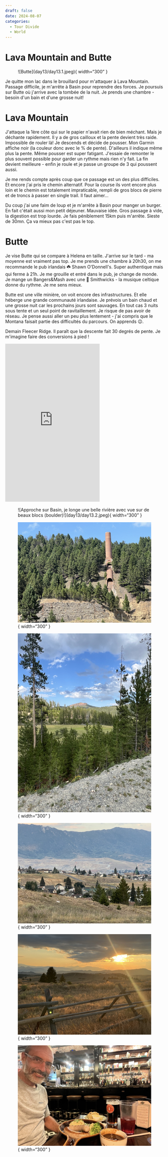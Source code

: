 ```yaml
---
draft: false 
date: 2024-08-07
categories:
  - Tour Divide
  - World
---
```


# Lava Mountain and Butte

<figure markdown>
![Butte](day13/day13.1.jpeg){ width=“300” }
</figure>

Je quitte mon lac dans le brouillard pour m'attaquer à Lava Mountain. Passage difficile, je m'arrête à Basin pour reprendre des forces. Je poursuis sur Butte où j'arrive avec la tombée de la nuit. Je prends une chambre - besoin d'un bain et d'une grosse nuit!

<!-- more -->

# Lava Mountain

J'attaque la 1ère côte qui sur le papier n'avait rien de bien méchant. Mais je déchante rapidement. Il y a de gros cailloux et la pente devient très raide. Impossible de rouler là! Je descends et décide de pousser. Mon Garmin affiche noir (la couleur donc avec le % de pente). D'ailleurs il indique même plus la pente. Même pousser est super fatigant. J'essaie de remonter le plus souvent possible pour garder un rythme mais rien n'y fait. La fin devient meilleure - enfin je roule et je passe un groupe de 3 qui poussent aussi. 

Je me rends compte après coup que ce passage est un des plus difficiles. Et encore j'ai pris le chemin alternatif. Pour la course ils vont encore plus loin et le chemin est totalement impraticable, rempli de gros blocs de pierre et de troncs à passer en single trail. Il faut aimer...

Du coup j'ai une faim de loup et je m'arrête à Basin pour manger un burger. En fait c'était aussi mon petit déjeuner. Mauvaise idée. Gros passage à vide, la digestion est trop lourde. Je fais péniblement 15km puis m'arrête. Sieste de 30mn. Ça va mieux pas c'est pas le top.

# Butte

Je vise Butte qui se compare à Helena en taille. J'arrive sur le tard - ma moyenne est vraiment pas top. Je me prends une chambre à 20h30, on me recommande  le pub irlandais ☘️ Shawn O'Donnell's. Super authentique mais qui ferme à 21h. Je me grouille et entré dans le pub, je change de monde. Je mange un Bangers&Mash avec une 🍺 Smithwicks - la musique celtique donne du rythme. Je me sens mieux.

Butte est une ville minière, on voit encore des infrastructures. Et elle héberge une grande communauté irlandaise. Je prévois un bain chaud et une grosse nuit car les prochains jours sont sauvages. En tout cas 3 nuits sous tente et un seul point de ravitaillement. Je risque de pas avoir de réseau. Je pense aussi aller un peu plus lentement - j'ai compris que le Montana faisait partie des difficultés du parcours. On apprends 😉.

Demain Fleecer Ridge. Il paraît que la descente fait 30 degrés de pente. Je m'imagine faire des conversions à pied !



 <iframe src='https://connect.garmin.com/modern/activity/embed/16704580289' title='Day 13' height='500' frameborder='0'></iframe>

<figure markdown>
![Approche sur Basin, je longe une belle rivière avec vue sur de beaux blocs (boulder)!](day13/day13.2.jpeg){ width=“300” }

![il y avait des mines d'or et dans ce coin](day13/day13.3.jpeg){ width=“300” }

![Paysage](day13/day13.4.jpeg){ width=“300” }

![Arrivée sur Butte](day13/day13.5.jpeg){ width=“300” }

![Le soleil se couche](day13/day13.6.jpeg){ width=“300” }

![Je reprends des forces au pub irlandais!](day13/day13.7.jpeg){ width=“300” }

</figure>


